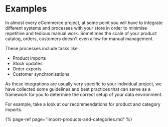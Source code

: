 # Examples

In almost every eCommerce project, at some point you will have to integrate different systems and processes with your store in order to minimise repetitive and tedious manual work. Sometimes the scale of your product catalog, orders, customers doesn't even allow for manual management.

These processes include tasks like

* Product imports
* Stock updates
* Order exports
* Customer synchronisations

As these integrations are usually very specific to your individual project, we have collected some guidelines and best practices that can serve as a framework for you to determine the correct setup of your data environment.

For example, take a look at our recommendations for product and category imports.

{% page-ref page="import-products-and-categories.md" %}



